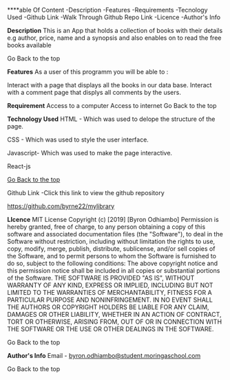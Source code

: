 ****able Of Content
-Description 
-Features -Requirements 
-Tecnology Used 
-Github Link 
-Walk Through Github Repo Link 
-Licence -Author's Info

**Description**
This is an App that holds a collection of books with their details e.g author, price, name and a synopsis and also enables on to read the free books available

Go Back to the top

**Features**
As a user of this programm you will be able to :

Interact with a page that displays all the books in our data base.
Interact with a comment page that displys all comments by the users.


**Requirement**
Access to a computer
Access to internet
Go Back to the top

**Technology Used**
HTML - Which was used to delope the structure of the page.

CSS - Which was used to style the user interface.

Javascript- Which was used to make the page interactive.

React-js

[Go Back to the top](#mylibrary)

Github Link
-Click this link to view the github repository

https://github.com/byrne22/mylibrary


**LIcence**
MIT License Copyright (c) [2019] [Byron Odhiambo] Permission is hereby granted, free of charge, to any person obtaining a copy of this software and associated documentation files (the "Software"), to deal in the Software without restriction, including without limitation the rights to use, copy, modify, merge, publish, distribute, sublicense, and/or sell copies of the Software, and to permit persons to whom the Software is furnished to do so, subject to the following conditions: The above copyright notice and this permission notice shall be included in all copies or substantial portions of the Software. THE SOFTWARE IS PROVIDED "AS IS", WITHOUT WARRANTY OF ANY KIND, EXPRESS OR IMPLIED, INCLUDING BUT NOT LIMITED TO THE WARRANTIES OF MERCHANTABILITY, FITNESS FOR A PARTICULAR PURPOSE AND NONINFRINGEMENT. IN NO EVENT SHALL THE AUTHORS OR COPYRIGHT HOLDERS BE LIABLE FOR ANY CLAIM, DAMAGES OR OTHER LIABILITY, WHETHER IN AN ACTION OF CONTRACT, TORT OR OTHERWISE, ARISING FROM, OUT OF OR IN CONNECTION WITH THE SOFTWARE OR THE USE OR OTHER DEALINGS IN THE SOFTWARE.

Go Back to the top

**Author's Info**
Email - byron.odhiambo@student.moringaschool.com

Go Back to the top
